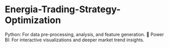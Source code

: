# Energia-Trading-Strategy-Optimization

Python: For data pre-processing, analysis, and feature generation.
 Power BI: For interactive visualizations and deeper market trend insights.
